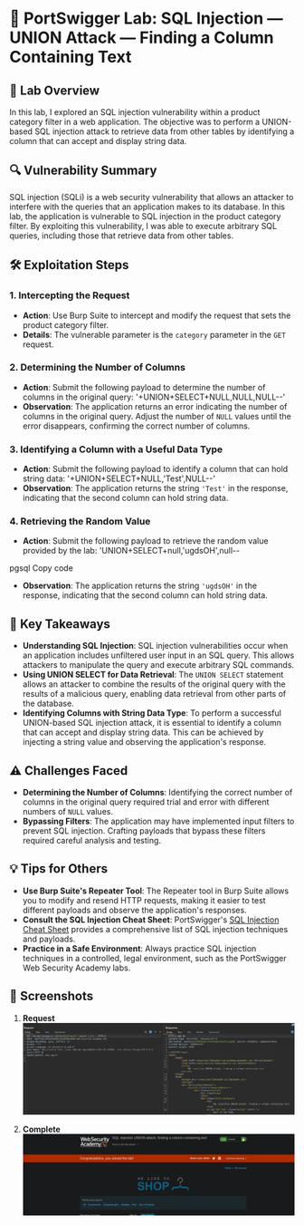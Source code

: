 # 🧪 PortSwigger Lab: SQL Injection — UNION Attack — Finding a Column Containing Text

## 🎯 Lab Overview

In this lab, I explored an SQL injection vulnerability within a product category filter in a web application. The objective was to perform a UNION-based SQL injection attack to retrieve data from other tables by identifying a column that can accept and display string data.

## 🔍 Vulnerability Summary

SQL injection (SQLi) is a web security vulnerability that allows an attacker to interfere with the queries that an application makes to its database. In this lab, the application is vulnerable to SQL injection in the product category filter. By exploiting this vulnerability, I was able to execute arbitrary SQL queries, including those that retrieve data from other tables.

## 🛠️ Exploitation Steps

### 1. Intercepting the Request

- **Action**: Use Burp Suite to intercept and modify the request that sets the product category filter.
- **Details**: The vulnerable parameter is the `category` parameter in the `GET` request.

### 2. Determining the Number of Columns

- **Action**: Submit the following payload to determine the number of columns in the original query:
'+UNION+SELECT+NULL,NULL,NULL--'
- **Observation**: The application returns an error indicating the number of columns in the original query. Adjust the number of `NULL` values until the error disappears, confirming the correct number of columns.

### 3. Identifying a Column with a Useful Data Type

- **Action**: Submit the following payload to identify a column that can hold string data:
'+UNION+SELECT+NULL,'Test',NULL--'
- **Observation**: The application returns the string `'Test'` in the response, indicating that the second column can hold string data.

### 4. Retrieving the Random Value

- **Action**: Submit the following payload to retrieve the random value provided by the lab:
'UNION+SELECT+null,'ugdsOH',null--

pgsql
Copy code
- **Observation**: The application returns the string `'ugdsOH'` in the response, indicating that the second column can hold string data.

## 🧠 Key Takeaways

- **Understanding SQL Injection**: SQL injection vulnerabilities occur when an application includes unfiltered user input in an SQL query. This allows attackers to manipulate the query and execute arbitrary SQL commands.
- **Using UNION SELECT for Data Retrieval**: The `UNION SELECT` statement allows an attacker to combine the results of the original query with the results of a malicious query, enabling data retrieval from other parts of the database.
- **Identifying Columns with String Data Type**: To perform a successful UNION-based SQL injection attack, it is essential to identify a column that can accept and display string data. This can be achieved by injecting a string value and observing the application's response.

## ⚠️ Challenges Faced

- **Determining the Number of Columns**: Identifying the correct number of columns in the original query required trial and error with different numbers of `NULL` values.
- **Bypassing Filters**: The application may have implemented input filters to prevent SQL injection. Crafting payloads that bypass these filters required careful analysis and testing.

## 💡 Tips for Others

- **Use Burp Suite's Repeater Tool**: The Repeater tool in Burp Suite allows you to modify and resend HTTP requests, making it easier to test different payloads and observe the application's responses.
- **Consult the SQL Injection Cheat Sheet**: PortSwigger's [SQL Injection Cheat Sheet](https://portswigger.net/web-security/sql-injection/cheat-sheet) provides a comprehensive list of SQL injection techniques and payloads.
- **Practice in a Safe Environment**: Always practice SQL injection techniques in a controlled, legal environment, such as the PortSwigger Web Security Academy labs.

## 📸 Screenshots

1. **Request**  
 ![Intercepted Request](https://github.com/Harbeer-Singh/Portswigger-Labs/blob/main/SQL%20INJECTION/LAB-8/images/1.png)

2. **Complete**  
 ![Number of Columns](https://github.com/Harbeer-Singh/Portswigger-Labs/blob/main/SQL%20INJECTION/LAB-8/images/2.png)

